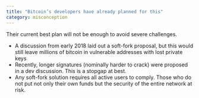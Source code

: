 ```yaml
---
title: "Bitcoin’s developers have already planned for this"
category: misconception
---
```


Their current best plan will not be enough to avoid severe challenges.

- A discussion from early 2018 laid out a soft-fork proposal, but this would still leave millions of bitcoin in vulnerable addresses with lost private keys
- Recently, longer signatures (nominally harder to crack) were proposed in a dev discussion. This is a stopgap at best.
- Any soft-fork solution requires all active users to comply. Those who do not put not only their own funds but the security of the entire network at risk.